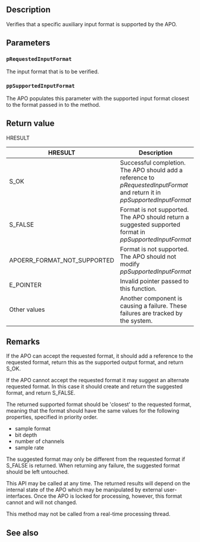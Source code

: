 ## Description

Verifies that a specific auxiliary input format is supported by the APO.

## Parameters

### `pRequestedInputFormat`

The input format that is to be verified.

### `ppSupportedInputFormat`

The APO populates this parameter with the supported input format closest to the format passed in to the method.

## Return value

HRESULT

| HRESULT | Description |
|---------------|--------------|
| S_OK | Successful completion. The APO should add a reference to *pRequestedInputFormat* and return it in *ppSupportedInputFormat* |
| S_FALSE | Format is not supported. The APO should return a suggested supported format in *ppSupportedInputFormat* |
| APOERR_FORMAT_NOT_SUPPORTED | Format is not supported. The APO should not modify *ppSupportedInputFormat*|
| E_POINTER | Invalid pointer passed to this function. |
| Other values | Another component is causing a failure. These failures are tracked by the system. |

## Remarks

If the APO can accept the requested format, it should add a reference to the requested format, return this as the supported output format, and return S_OK.

If the APO cannot accept the requested format it may suggest an alternate requested format. In this case it should create and return the suggested format, and return S_FALSE.

The returned supported format should be 'closest' to the requested format, meaning that the format should have the same values for the following properties, specified in priority order.

- sample format
- bit depth
- number of channels
- sample rate

The suggested format may only be different from the requested format if S_FALSE is returned. When returning any failure, the suggested format should be left untouched.

This API may be called at any time. The returned results will depend on the internal state of the APO which may
be manipulated by external user-interfaces. Once the APO is locked for processing, however, this format cannot and will not changed.

This method may not be called from a real-time processing thread.

## See also